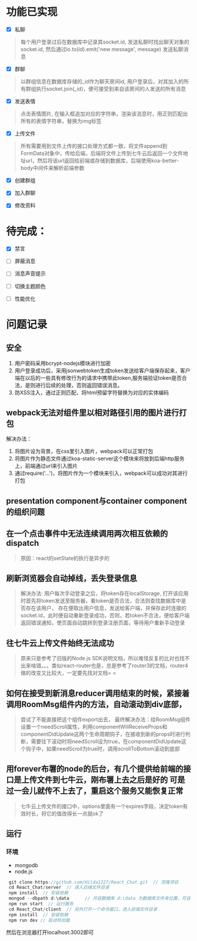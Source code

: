 # 功能已实现

- [x] 私聊  

> 每个用户登录过后在数据库中记录其socket.id, 发送私聊时找出聊天对象的socket.id, 然后通过io.to(id).emit('new message', message) 发送私聊消息

- [x] 群聊  

> 以群组信息在数据库存储的\_id作为聊天房间id, 用户登录后，对其加入的所有群组执行socket.join(\_id)，便可接受到来自该房间的人发送的所有消息

- [x] 发送表情  

> 点击表情图片, 在输入框追加对应的字符串，渲染该消息时，用正则匹配出所有的表情字符串，替换为img标签

- [x] 上传文件

> 所有需要用到文件上传的接口处理方式都一致，将文件append到FormData对象中，传给后端，后端将文件上传到七牛云后返回一个文件地址url，然后将该url返回给前端或存储到数据库，后端使用koa-better-body中间件来解析前端参数

- [x] 创建群组

- [x] 加入群聊

- [x] 修改资料

# 待完成：

- [x] 禁言  

- [ ] 屏蔽消息

- [ ] 消息声音提示  

- [ ] 切换主题颜色

- [ ] 性能优化

# 问题记录

## 安全  

1. 用户密码采用bcrypt-nodejs模块进行加密
2. 用户登录成功后，采用jsonwebtoken生成token发送给客户端保存起来，客户端在以后的一些具有修改行为的请求中携带此token,服务端验证token是否合法，是则进行后续的处理，否则返回错误消息。
3. 防XSS注入，通过正则匹配，将html预留字符替换为对应的实体编码  


## webpack无法对组件里以相对路径引用的图片进行打包
解决办法：
1. 将图片设为背景，在css里引入图片，webpack可以正常打包
2. 将图片作为静态文件通过koa-static-server这个模块来将放到后端http服务上，前端通过url来引入图片
3. 通过require('...')，将图片作为一个模块来引入，webpack可以成功对其进行打包
## presentation component与container component的组织问题  


## 在一个点击事件中无法连续调用两次相互依赖的dispatch
> 原因：react的setState的执行是异步的  


## 刷新浏览器会自动掉线，丢失登录信息

> 解决办法: 用户每次手动登录之后，将token存在localStorage, 打开该应用时首先将token发送至服务器，看token是否合法，合法则查找数据库中是否存在该用户， 存在便取出用户信息，发送给客户端，并保存此时连接的socket.id，此时便自动重新登录成功，否则，若token不合法，便给客户端返回错误通知，使页面自动跳转到登录注册页面，等待用户重新手动登录  


## 往七牛云上传文件始终无法成功

> 原来只是参考了旧版的Node.js SDK说明文档，所以难怪反复的比对也找不出来啥错。。。类似react-router也是，总是参考了router3的文档，router4做的改变又比较大，一定要先找对文档= =  


## 如何在接受到新消息reducer调用结束的时候，紧接着调用RoomMsg组件内的方法，自动滚动到div底部，  

> 尝试了不能直接把这个组件export出去，
最终解决办法：给RoomMsg组件设置一个needScroll属性，利用componentWillReceiveProps和componentDidUpdate这两个生命周期钩子，在接收到新的props时进行判断，需要往下滚动时将needScroll设为true，在componentDidUpdate这个钩子中，如果needScroll为true时，调用scrollToBottom滚动到底部  


## 用forever布署的node的后台，有几个提供给前端的接口是上传文件到七牛云，刚布署上去之后是好的  可是过一会儿就传不上去了，重启这个服务又能恢复正常  

> 七牛云上传文件的接口中，options里面有一个expires字段，决定token有效时长，将它的值改得长一点就ok了

## 运行

### 环境
* mongodb
* node.js

```javascript
 git clone https://github.com/Hilda1227/React_Chat.git  // 克隆项目  
 cd React_Chat/server  // 进入后端文件目录
 npm install  // 安装依赖
 mongod --dbpath d:\data      // 开启数据库 d:\data 为数据库文件夹位置，可自行设置
 npm run start  // 运行服务
 cd React_Chat/client  // 另外打开一个命令窗口，进入前端文件目录
 npm install  // 安装依赖 
 npm run dev // 启动热加载
```
然后在浏览器打开localhost:3002即可












